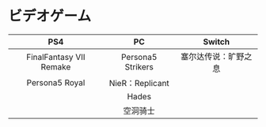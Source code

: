 # ビデオゲーム
PS4  | PC | Switch
 :----: | :----: | :----:
 FinalFantasy VII Remake  | Persona5 Strikers | 塞尔达传说：旷野之息
 Persona5 Royal  | NieR：Replicant
 | | Hades
 | | 空洞骑士
